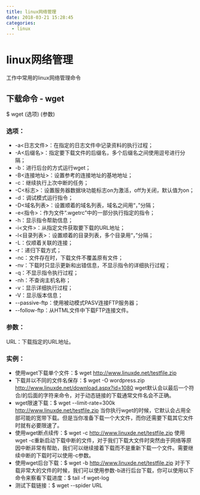 ```yaml
---
title: linux网络管理
date: 2018-03-21 15:28:45
categories:
  - linux
---
```

# linux网络管理

工作中常用的linux网络管理命令

## 下载命令 - wget

$ wget (选项) (参数)

### 选项：

- -a<日志文件>：在指定的日志文件中记录资料的执行过程；
- -A<后缀名>：指定要下载文件的后缀名，多个后缀名之间使用逗号进行分隔；
- -b：进行后台的方式运行wget；
- -B<连接地址>：设置参考的连接地址的基地地址；
- -c：继续执行上次中断的任务；
- -C<标志>：设置服务器数据块功能标志on为激活，off为关闭，默认值为on；
- -d：调试模式运行指令；
- -D<域名列表>：设置顺着的域名列表，域名之间用“，”分隔；
- -e<指令>：作为文件“.wgetrc”中的一部分执行指定的指令；
- -h：显示指令帮助信息；
- -i<文件>：从指定文件获取要下载的URL地址；
- -l<目录列表>：设置顺着的目录列表，多个目录用“，”分隔；
- -L：仅顺着关联的连接；
- -r：递归下载方式；
- -nc：文件存在时，下载文件不覆盖原有文件；
- -nv：下载时只显示更新和出错信息，不显示指令的详细执行过程；
- -q：不显示指令执行过程；
- -nh：不查询主机名称；
- -v：显示详细执行过程；
- -V：显示版本信息；
- --passive-ftp：使用被动模式PASV连接FTP服务器；
- --follow-ftp：从HTML文件中下载FTP连接文件。

### 参数：

URL：下载指定的URL地址。

### 实例：

- 使用wget下载单个文件：$ wget http://www.linuxde.net/testfile.zip
- 下载并以不同的文件名保存：$ wget -O wordpress.zip http://www.linuxde.net/download.aspx?id=1080
  wget默认会以最后一个符合/的后面的字符来命令，对于动态链接的下载通常文件名会不正确。
- wget限速下载：$ wget --limit-rate=300k http://www.linuxde.net/testfile.zip
  当你执行wget的时候，它默认会占用全部可能的宽带下载。但是当你准备下载一个大文件，而你还需要下载其它文件时就有必要限速了。
- 使用wget断点续传：$ wget -c http://www.linuxde.net/testfile.zip
  使用wget -c重新启动下载中断的文件，对于我们下载大文件时突然由于网络等原因中断非常有帮助，我们可以继续接着下载而不是重新下载一个文件。需要继续中断的下载时可以使用-c参数。
- 使用wget后台下载：$ wget -b http://www.linuxde.net/testfile.zip
  对于下载非常大的文件的时候，我们可以使用参数-b进行后台下载，你可以使用以下命令来察看下载进度：$ tail -f wget-log
- 测试下载链接：$ wget --spider URL
